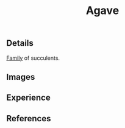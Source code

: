 ﻿---
backlinks:
- title: Gatton creek frontage
  url: /memex/sense/landscape-garden/gatton-creek-frontage.html
- title: Wood duck meadows
  url: /memex/sense/landscape-garden/wood-duck-meadows.html
- title: Plants
  url: /memex/sense/landscape-garden/plants/plants.html
tags:
- wood-duck-meadows
- plant
- introduced
title: Agave
type: plant
---
## Details

[Family](https://en.wikipedia.org/wiki/Agave) of succulents.

## Images

## Experience



## References